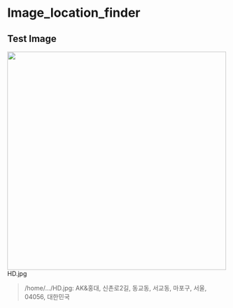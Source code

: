 # Image_location_finder

## Test Image

<img src="https://github.com/pix3000/Image_location_finder/assets/51011169/d1f94e3f-f6da-4eb2-a024-bad4e7510c53" width="500"/>
HD.jpg


> /home/.../HD.jpg: AK&홍대, 신촌로2길, 동교동, 서교동, 마포구, 서울, 04056, 대한민국
